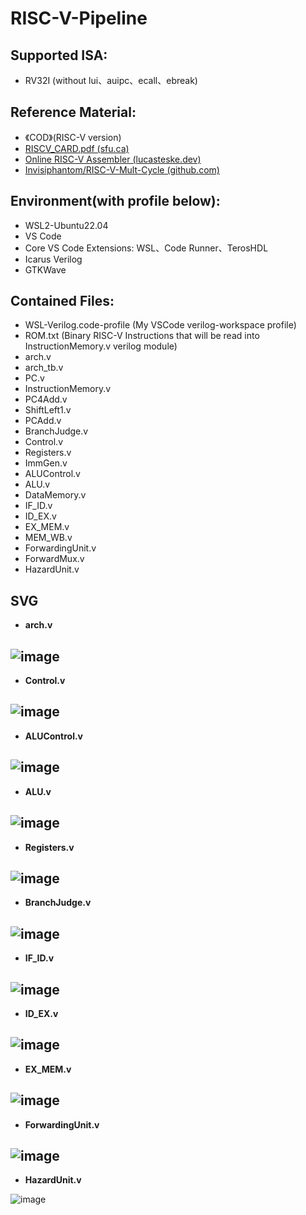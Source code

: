 # RISC-V-Pipeline
## Supported ISA:
- RV32I (without lui、auipc、ecall、ebreak)
## Reference Material:
- 《COD》(RISC-V version)
- [RISCV_CARD.pdf (sfu.ca)](https://www.cs.sfu.ca/~ashriram/Courses/CS295/assets/notebooks/RISCV/RISCV_CARD.pdf)
- [Online RISC-V Assembler (lucasteske.dev)](https://riscvasm.lucasteske.dev/#)
- [Invisiphantom/RISC-V-Mult-Cycle (github.com)](https://github.com/Invisiphantom/RISC-V-Mult-Cycle)

## Environment(with profile below):
- WSL2-Ubuntu22.04
- VS Code
- Core VS  Code Extensions:
WSL、Code Runner、TerosHDL
- Icarus Verilog
- GTKWave

## Contained Files:
- WSL-Verilog.code-profile (My VSCode verilog-workspace profile)
- ROM.txt (Binary RISC-V Instructions that will be read into InstructionMemory.v verilog module)
- arch.v
- arch_tb.v
- PC.v
- InstructionMemory.v
- PC4Add.v
- ShiftLeft1.v
- PCAdd.v
- BranchJudge.v
- Control.v
- Registers.v
- ImmGen.v
- ALUControl.v
- ALU.v
- DataMemory.v
- IF_ID.v
- ID_EX.v
- EX_MEM.v
- MEM_WB.v
- ForwardingUnit.v
- ForwardMux.v
- HazardUnit.v

## SVG
- **arch.v**
  

![image](https://raw.githubusercontent.com/Invisiphantom/RISC-V-Pipeline/main/SVG/RISC-V-Pipeline.png)
---
- **Control.v**
  

![image](https://raw.githubusercontent.com/Invisiphantom/RISC-V-Pipeline/main/SVG/Control.svg)
---
- **ALUControl.v**
  

![image](https://raw.githubusercontent.com/Invisiphantom/RISC-V-Pipeline/main/SVG/ALUControl.svg)
---
- **ALU.v**
  

![image](https://raw.githubusercontent.com/Invisiphantom/RISC-V-Pipeline/main/SVG/ALU.svg)
---
- **Registers.v**
  

![image](https://raw.githubusercontent.com/Invisiphantom/RISC-V-Pipeline/main/SVG/Registers.svg)
---
- **BranchJudge.v**
  

![image](https://raw.githubusercontent.com/Invisiphantom/RISC-V-Pipeline/main/SVG/BranchJudge.svg)
---
- **IF_ID.v**
  

![image](https://raw.githubusercontent.com/Invisiphantom/RISC-V-Pipeline/main/SVG/IF_ID.svg)
---
- **ID_EX.v**
  

![image](https://raw.githubusercontent.com/Invisiphantom/RISC-V-Pipeline/main/SVG/ID_EX.svg)
---
- **EX_MEM.v**
  

![image](https://raw.githubusercontent.com/Invisiphantom/RISC-V-Pipeline/main/SVG/EX_MEM.svg)
---
- **ForwardingUnit.v**
  

![image](https://raw.githubusercontent.com/Invisiphantom/RISC-V-Pipeline/main/SVG/ForwardingUnit.svg)
---
- **HazardUnit.v**
  

![image](https://raw.githubusercontent.com/Invisiphantom/RISC-V-Pipeline/main/SVG/HazardUnit.svg)